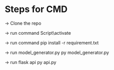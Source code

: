 Steps for CMD
=============================
-> Clone the repo

-> run command
    Script\activate

-> run command
    pip install -r requirement.txt

-> run model_generator.py
    py model_generator.py

-> run flask api
    py api.py